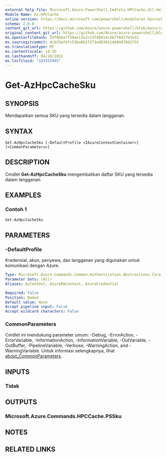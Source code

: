 ```yaml
---
external help file: Microsoft.Azure.PowerShell.Cmdlets.HPCCache.dll-Help.xml
Module Name: Az.HPCCache
online version: https://docs.microsoft.com/powershell/module/az.hpccache/get-azhpccachesku
schema: 2.0.0
content_git_url: https://github.com/Azure/azure-powershell/blob/main/src/HPCCache/HPCCache/help/Get-AzHpcCacheSku.md
original_content_git_url: https://github.com/Azure/azure-powershell/blob/main/src/HPCCache/HPCCache/help/Get-AzHpcCacheSku.md
ms.openlocfilehash: 55f0b6a7f26ee13e2c13f98014c6b7f8417b3e32
ms.sourcegitcommit: dcb33efdfc53ba0b2f271e883021de84878d1f31
ms.translationtype: MT
ms.contentlocale: id-ID
ms.lasthandoff: 04/18/2022
ms.locfileid: "143315945"
---
```

# Get-AzHpcCacheSku

## SYNOPSIS
Mendapatkan semua SKU yang tersedia dalam langganan.

## SYNTAX

```
Get-AzHpcCacheSku [-DefaultProfile <IAzureContextContainer>] [<CommonParameters>]
```

## DESCRIPTION
Cmdlet **Get-AzHpcCacheSku** mengembalikan daftar SKU yang tersedia dalam langganan.

## EXAMPLES

### Contoh 1
```powershell
Get-AzHpcCacheSku
```

## PARAMETERS

### -DefaultProfile
Kredensial, akun, penyewa, dan langganan yang digunakan untuk komunikasi dengan Azure.

```yaml
Type: Microsoft.Azure.Commands.Common.Authentication.Abstractions.Core.IAzureContextContainer
Parameter Sets: (All)
Aliases: AzContext, AzureRmContext, AzureCredential

Required: False
Position: Named
Default value: None
Accept pipeline input: False
Accept wildcard characters: False
```

### CommonParameters
Cmdlet ini mendukung parameter umum: -Debug, -ErrorAction, -ErrorVariable, -InformationAction, -InformationVariable, -OutVariable, -OutBuffer, -PipelineVariable, -Verbose, -WarningAction, and -WarningVariable. Untuk informasi selengkapnya, lihat [about_CommonParameters](http://go.microsoft.com/fwlink/?LinkID=113216).

## INPUTS

### Tidak

## OUTPUTS

### Microsoft.Azure.Commands.HPCCache.PSSku

## NOTES

## RELATED LINKS
